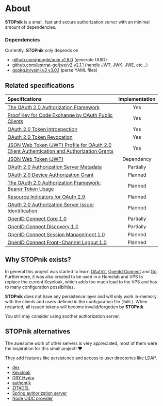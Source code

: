 # About
 
**STOPnik** is a small, fast and secure authorization server with an minimal amount of dependencies.

### Dependencies

Currently, **STOPnik** only depends on

- [github.com/google/uuid v1.6.0](https://pkg.go.dev/github.com/google/uuid@v1.6.0) (generate UUID)
- [github.com/lestrrat-go/jwx/v2  v2.1.1](https://pkg.go.dev/github.com/lestrrat-go/jwx/v2@v2.1.1) (handle JWT, JWK, JWE, etc&hellip;)
- [gopkg.in/yaml.v3 v3.0.1](https://pkg.go.dev/gopkg.in/yaml.v3@v3.0.1) (parse YAML files)

## Related specifications

| Specifications                                                                                                                      | Implementation |
|:------------------------------------------------------------------------------------------------------------------------------------|:--------------:|
| [The OAuth 2.0 Authorization Framework](https://datatracker.ietf.org/doc/html/rfc6749)                                              |      Yes       | 
| [Proof Key for Code Exchange by OAuth Public Clients](https://datatracker.ietf.org/doc/html/rfc7636)                                |      Yes       |
| [OAuth 2.0 Token Introspection](https://datatracker.ietf.org/doc/html/rfc7662)                                                      |      Yes       |
| [OAuth 2.0 Token Revocation](https://datatracker.ietf.org/doc/html/rfc7009)                                                         |      Yes       |
| [JSON Web Token (JWT) Profile for OAuth 2.0 Client Authentication and Authorization Grants](https://www.rfc-editor.org/rfc/rfc7523) |      Yes       |
| [JSON Web Token (JWT)](https://datatracker.ietf.org/doc/html/rfc7519)                                                               |   Dependency   |
| [OAuth 2.0 Authorization Server Metadata](https://datatracker.ietf.org/doc/html/rfc8414)                                            |   Partially    |
| [OAuth 2.0 Device Authorization Grant](https://datatracker.ietf.org/doc/html/rfc8628)                                               |    Planned     |
| [The OAuth 2.0 Authorization Framework: Bearer Token Usage](https://datatracker.ietf.org/doc/html/rfc6750)                          |    Planned     |
| [Resource Indicators for OAuth 2.0](https://datatracker.ietf.org/doc/html/rfc8707)                                                  |    Planned     |
| [OAuth 2.0 Authorization Server Issuer Identification](https://datatracker.ietf.org/doc/html/rfc9207)                               |    Planned     |
| [OpenID Connect Core 1.0](https://openid.net/specs/openid-connect-core-1_0.html)                                                    |   Partially    |
| [OpenID Connect Discovery 1.0](https://openid.net/specs/openid-connect-discovery-1_0.html)                                          |   Partially    |
| [OpenID Connect Session Management 1.0](https://openid.net/specs/openid-connect-session-1_0.html)                                   |    Planned     |
| [OpenID Connect Front-Channel Logout 1.0](https://openid.net/specs/openid-connect-frontchannel-1_0.html)                            |    Planned     |

## Why STOPnik exists?

In general this project was started to learn [OAuth2](https://datatracker.ietf.org/doc/html/rfc6749), [OpenId Connect](https://openid.net/specs/openid-connect-core-1_0.html) and [Go](https://go.dev/).
Furthermore, it was also created to be used in a Homelab and VPS to replace the current Keycloak,
which adds too much load to the VPS and has to many configuration possibilities.

**STOPnik** does not have any persistence layer and will only work in-memory with the clients and users defined in the
configuration file (`YAML`).
When restarted, all issued tokens will become invalid/forgotten by **STOPnik**.

You still may consider using another authorization server.

## STOPnik alternatives

The awesome work of other servers is very appreciated, most of them were the inspiration for this small project! ♥️

They add features like persistence and access to user directories like LDAP.

- [dex](https://github.com/dexidp/dex)
- [Keycloak](https://github.com/keycloak/keycloak)
- [ORY Hydra](https://github.com/ory/hydra)
- [authentik](https://github.com/goauthentik/authentik)
- [ZITADEL](https://github.com/zitadel/zitadel)
- [Spring authorization server](https://github.com/spring-projects/spring-authorization-server)
- [Node OIDC provider](https://github.com/panva/node-oidc-provider)